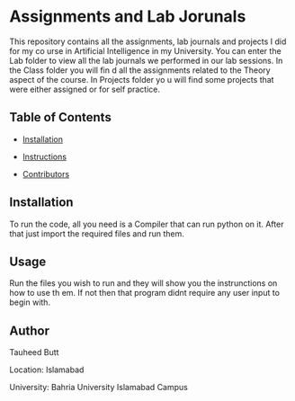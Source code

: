 # Assignments and Lab Jorunals

This repository contains all the assignments, lab journals and projects I did for my co
urse in Artificial Intelligence in my University. You can enter the Lab folder to view
all the lab journals we performed in our lab sessions. In the Class folder you will fin
d all the assignments related to the Theory aspect of the course. In Projects folder yo
u will find some projects that were either assigned or for self practice.

## Table of Contents

* [Installation](#Installation)

* [Instructions](#Instructions)

* [Contributors](#Contributors)

## Installation

To run the code, all you need is a Compiler that can run python on it. After that just
import the required files and run them.

## Usage

Run the files you wish to run and they will show you the instrunctions on how to use th
em. If not then that program didnt require any user input to begin with.

## Author

Tauheed Butt

Location: Islamabad

University: Bahria University Islamabad Campus
